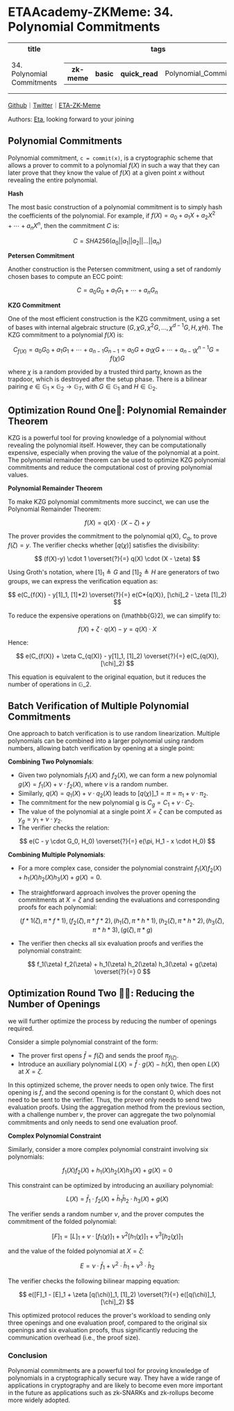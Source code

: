 # ETAAcademy-ZKMeme: 34. Polynomial Commitments

<table>
  <tr>
    <th>title</th>
    <th>tags</th>
  </tr>
  <tr>
    <td>34. Polynomial Commitments</td>
    <td>
      <table>
        <tr>
          <th>zk-meme</th>
          <th>basic</th>
          <th>quick_read</th>
          <td>Polynomial_Commitments</td>
        </tr>
      </table>
    </td>
  </tr>
</table>

[Github](https://github.com/ETAAcademy)｜[Twitter](https://twitter.com/ETAAcademy)｜[ETA-ZK-Meme](https://github.com/ETAAcademy/ETAAcademy-ZK-Meme)

Authors: [Eta](https://twitter.com/pwhattie), looking forward to your joining

## Polynomial Commitments

Polynomial commitment, `c = commit(x)`, is a cryptographic scheme that allows a prover to commit to a polynomial $f(X)$ in such a way that they can later prove that they know the value of $f(X)$ at a given point $x$ without revealing the entire polynomial.

**Hash**

The most basic construction of a polynomial commitment is to simply hash the coefficients of the polynomial. For example, if $f(X) = a_0 + a_1X + a_2X^2 + \cdots + a_nX^n$, then the commitment $C$ is:

$$
C = SHA256(a_0 || a_1 || a_2 || ... || a_n)
$$

**Petersen Commitment**

Another construction is the Petersen commitment, using a set of randomly chosen bases to compute an ECC point:

$$
C = a_0 G_0 + a_1 G_1 + \cdots + a_n G_n
$$

**KZG Commitment**

One of the most efficient construction is the KZG commitment, using a set of bases with internal algebraic structure $(G, \chi G, \chi^2G, \ldots, \chi^{d-1}G, H, \chi H)$. The KZG commitment to a polynomial $f(X)$ is:

$$
C_{f(X)} = a_0 G_0 + a_1  G_1 + \cdots + a_{n-1} G_{n-1}
= a_0  G + a_1 \chi G + \cdots + a_{n-1}\chi^{n-1} G
= f(\chi) G
$$

where $\chi$ is a random provided by a trusted third party, known as the trapdoor, which is destroyed after the setup phase. There is a bilinear pairing $e\in \mathbb{G}_1\times\mathbb{G}_2\to \mathbb{G}_T$, with $G\in \mathbb{G}_1$ and $H\in \mathbb{G}_2.$

## Optimization Round One🍄: Polynomial Remainder Theorem

KZG is a powerful tool for proving knowledge of a polynomial without revealing the polynomial itself. However, they can be computationally expensive, especially when proving the value of the polynomial at a point. The polynomial remainder theorem can be used to optimize KZG polynomial commitments and reduce the computational cost of proving polynomial values.

**Polynomial Remainder Theorem**

To make KZG polynomial commitments more succinct, we can use the Polynomial Remainder Theorem:

$$
f(X) = q(X) \cdot (X - \zeta) + y
$$

The prover provides the commitment to the polynomial q(X), $C_q,$ to prove $f(\zeta) = y$. The verifier checks whether $[q(\chi)]$ satisfies the divisibility:

$$
(f(X)-y) \cdot 1 \overset{?}{=} q(X) \cdot (X - \zeta)
$$

Using Groth's notation, where $[1]_1 \triangleq G$ and $[1]_2 \triangleq H$ are generators of two groups, we can express the verification equation as:

$$
e(C_{f(X)} - y[1]_1, [1]*2) \overset{?}{=} e(C*{q(X)}, [\chi]_2 - \zeta [1]_2)
$$

To reduce the expensive operations on \(\mathbb{G}2\), we can simplify to:

$$
f(X) + \zeta \cdot q(X) - y = q(X) \cdot X
$$

Hence:

$$
e(C_{f(X)} + \zeta C_{q(X)} - y[1]_1, [1]_2) \overset{?}{=} e(C_{q(X)}, [\chi]_2)
$$

This equation is equivalent to the original equation, but it reduces the number of operations in $\mathbb{G}\_2$.

## Batch Verification of Multiple Polynomial Commitments

One approach to batch verification is to use random linearization. Multiple polynomials can be combined into a larger polynomial using random numbers, allowing batch verification by opening at a single point:

**Combining Two Polynomials**:

- Given two polynomials $f_1(X)$ and $f_2(X)$, we can form a new polynomial $g(X) = f_1(X) + \nu \cdot f_2(X),$ where $\nu$ is a random number.
- Similarly, $q(X) = q_1(X) + \nu \cdot q_2(X)$ leads to $[q(\chi)]\_1 = \pi = \pi_1 + \nu \cdot \pi_2.$
- The commitment for the new polynomial g is $C_g = C_1 + \nu \cdot C_2.$
- The value of the polynomial at a single point $X = \zeta$ can be computed as $y_g = y_1 + \nu \cdot y_2.$
- The verifier checks the relation:

$$
  e(C - y \cdot G_0, H_0) \overset{?}{=} e(\pi, H_1 - x \cdot H_0)
$$

**Combining Multiple Polynomials**:

- For a more complex case, consider the polynomial constraint $f_1(X) f_2(X) + h_1(X) h_2(X) h_3(X) + g(X) = 0.$
- The straightforward approach involves the prover opening the commitments at $X = \zeta$ and sending the evaluations and corresponding proofs for each polynomial:

  $$
  (f*1(\zeta), \pi*{f*1}), (f_2(\zeta), \pi*{f*2}), (h_1(\zeta), \pi*{h*1}), (h_2(\zeta), \pi*{h*2}), (h_3(\zeta), \pi*{h*3}), (g(\zeta), \pi*{g})
  $$

- The verifier then checks all six evaluation proofs and verifies the polynomial constraint:

  $$
  f_1(\zeta) f_2(\zeta) + h_1(\zeta) h_2(\zeta) h_3(\zeta) + g(\zeta) \overset{?}{=} 0
  $$

## Optimization Round Two 🍄🏰: Reducing the Number of Openings

we will further optimize the process by reducing the number of openings required.

Consider a simple polynomial constraint of the form:

- The prover first opens $\bar{f} = f(\zeta)$ and sends the proof $\pi_{f(\zeta)}.$
- Introduce an auxiliary polynomial $L(X) = \bar{f} \cdot g(X) - h(X),$ then open $L(X)$ at $X = \zeta.$

In this optimized scheme, the prover needs to open only twice. The first opening is $\bar{f},$ and the second opening is for the constant 0, which does not need to be sent to the verifier. Thus, the prover only needs to send two evaluation proofs. Using the aggregation method from the previous section, with a challenge number 𝜈, the prover can aggregate the two polynomial commitments and only needs to send one evaluation proof.

**Complex Polynomial Constraint**

Similarly, consider a more complex polynomial constraint involving six polynomials:

$$
f_1(X) f_2(X) + h_1(X) h_2(X) h_3(X) + g(X) = 0
$$

This constraint can be optimized by introducing an auxiliary polynomial:

$$
L(X) = \bar{f}_1 ⋅ f_2(X) + \bar{h}_1 \bar{h}_2 ⋅ h_3(X) + g(X)
$$

The verifier sends a random number $\nu$, and the prover computes the commitment of the folded polynomial:

$$
[F]_1 = [L]_1 + \nu ⋅ [f_1(\chi)]_1 + \nu^2 [h_1(\chi)]_1 + \nu^3 [h_2(\chi)]_1
$$

and the value of the folded polynomial at $X = \zeta$:

$$
E = \nu ⋅ \bar{f}_1 + \nu^2 ⋅ \bar{h}_1 + \nu^3 ⋅ \bar{h}_2
$$

The verifier checks the following bilinear mapping equation:

$$
e([F]_1 - [E]_1 + \zeta [q(\chi)]_1, [1]_2) \overset{?}{=} e([q(\chi)]_1, [\chi]_2)
$$

This optimized protocol reduces the prover's workload to sending only three openings and one evaluation proof, compared to the original six openings and six evaluation proofs, thus significantly reducing the communication overhead (i.e., the proof size).

### Conclusion

Polynomial commitments are a powerful tool for proving knowledge of polynomials in a cryptographically secure way. They have a wide range of applications in cryptography and are likely to become even more important in the future as applications such as zk-SNARKs and zk-rollups become more widely adopted.

